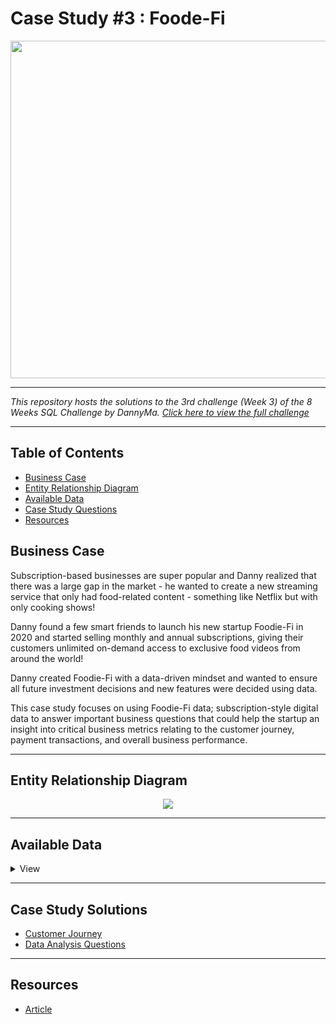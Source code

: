 # Case Study #3 : Foode-Fi
<p align="center" style="margin-bottom: 0px !important;">
<img src="https://8weeksqlchallenge.com/images/case-study-designs/3.png" width="540" height="540">

---
*This repository hosts the solutions to the 3rd challenge (Week 3) of the 8 Weeks SQL Challenge by DannyMa. [Click here to view the full challenge](https://8weeksqlchallenge.com/case-study-3/)*

---
##  Table of Contents
- [Business Case](#business-case)
- [Entity Relationship Diagram](#entity-relationship-diagram)
- [Available Data](#available-data)
- [Case Study Questions](#case-study-solutions)
- [Resources](#resources)

   
## Business Case
Subscription-based businesses are super popular and Danny realized that there was a large gap in the market - he wanted to create a new streaming service that only had food-related content - something like Netflix but with only cooking shows!

Danny found a few smart friends to launch his new startup Foodie-Fi in 2020 and started selling monthly and annual subscriptions, giving their customers unlimited on-demand access to exclusive food videos from around the world!

Danny created Foodie-Fi with a data-driven mindset and wanted to ensure all future investment decisions and new features were decided using data. 
   
This case study focuses on using Foodie-Fi data; subscription-style digital data to answer important business questions that could help the startup an insight into critical business metrics relating to the customer journey, payment transactions, and overall business performance.
   
   
---
## Entity Relationship Diagram
<p align="center" style="margin-bottom: 0px !important;">
<img src="https://i.pinimg.com/originals/4f/68/13/4f68132267e06b7b6773d0b7addba209.png">
   
   
---
## Available Data
  
<details><summary>
   View
  </summary> 
  
#### ``Table 1: plans``
```Schema```
|Column Name|Data Type|Description              |
|-----------|---------|-------------------------|
|plan_id    |INTEGER  |A unique ID for each Plan|
|plan_name  |VARCHAR  |Name of the Plan         |
|price      |FLOAT    |Price of the Plan        |

```Sample Data```
|plan_id|plan_name    |price|
|-------|-------------|-----|
|0      |trial        |0    |
|1      |basic monthly|9.90 |
|2      |pro monthly  |19.90|
|3      |pro annual   |199  |
|4      |churn        |null |

#### ``Table 2: subscriptions``
```Schema```
|Column Name|Data Type|Description                          |
|-----------|---------|-------------------------------------|
|customer_id|INTEGER  |A unique ID for each Customer        |
|plan_id    |INTEGER  |An ID of the plan (can be duplicates)|
|start_date |DATE     |Date when the plan starts            |

```Sample Data```
| customer_id | plan_id | start_date |
|-------------|---------|------------|
| 1           | 0       | 2020-08-01 |
| 1           | 1       | 2020-08-08 |
| 2           | 0       | 2020-09-20 |
| 2           | 3       | 2020-09-27 |
| 11          | 0       | 2020-11-19 |
| 11          | 4       | 2020-11-26 |
| 13          | 0       | 2020-12-15 |
| 13          | 1       | 2020-12-22 |
| 13          | 2       | 2021-03-29 |
| 15          | 0       | 2020-03-17 |
| 15          | 2       | 2020-03-24 |
| 15          | 4       | 2020-04-29 |
| 16          | 0       | 2020-05-31 |
| 16          | 1       | 2020-06-07 |
| 16          | 3       | 2020-10-21 |
| 18          | 0       | 2020-07-06 |
| 18          | 2       | 2020-07-13 |
| 19          | 0       | 2020-06-22 |
| 19          | 2       | 2020-06-29 |
| 19          | 3       | 2020-08-29 |


  </details>

   
---
## Case Study Solutions
- [Customer Journey](https://github.com/avishek-choudhary/Case-Study-3-Foodie-Fi/blob/main/Customer%20Journey.md)
- [Data Analysis Questions](https://github.com/avishek-choudhary/Case-Study-3-Foodie-Fi/blob/main/Data%20Analysis.md)   
   
 ---
 ## Resources
 - [Article](https://avishek-choudhary.github.io/projects/Foodie-Fi.html)

